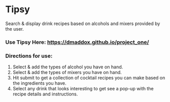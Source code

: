 # Tipsy
Search & display drink recipes based on alcohols and mixers provided by the user.


### Use Tipsy Here: https://dmaddox.github.io/project_one/

### Directions for use:
1. Select & add the types of alcohol you have on hand.
2. Select & add the types of mixers you have on hand.
3. Hit submit to get a collection of cocktail recipes you can make based on the ingredients you have.
4. Select any drink that looks interesting to get see a pop-up with the recipe details and instructions.


